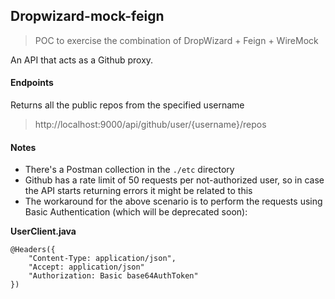 ## Dropwizard-mock-feign

> POC to exercise the combination of DropWizard + Feign + WireMock

An API that acts as a Github proxy. 

#### Endpoints

Returns all the public repos from the specified username

> http://localhost:9000/api/github/user/{username}/repos

#### Notes

- There's a Postman collection in the ```./etc``` directory
- Github has a rate limit of 50 requests per not-authorized user, so in case the API starts returning errors it might be related to this
- The workaround for the above scenario is to perform the requests using Basic Authentication (which will be deprecated soon):

**UserClient.java**

```
@Headers({
    "Content-Type: application/json",
    "Accept: application/json"
    "Authorization: Basic base64AuthToken"
})
```  